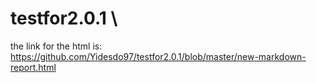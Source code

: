 # testfor2.0.1 \
the link for the html is: \
https://github.com/Yidesdo97/testfor2.0.1/blob/master/new-markdown-report.html
